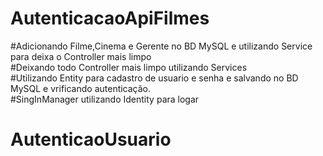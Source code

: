 # AutenticacaoApiFilmes
#Adicionando Filme,Cinema e Gerente no BD MySQL e utilizando Service para deixa o Controller mais limpo<br>
#Deixando todo Controller mais limpo utilizando Services<br>
#Utilizando Entity para cadastro de usuario e senha e salvando no BD MySQL e vrificando autenticação.<Br>
#SingInManager utilizando Identity para logar 
# AutenticaoUsuario
